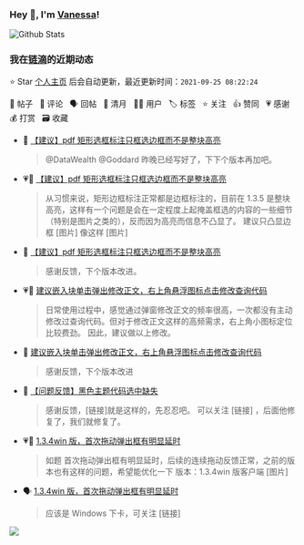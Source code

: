 ### Hey 👋, I'm [Vanessa](http://vanessa.b3log.org/)!

![Github Stats](https://github-readme-stats.vercel.app/api?username=Vanessa219&show_icons=true)

<!--events start -->

### 我在[链滴](https://ld246.com)的近期动态

⭐️ Star [个人主页](https://github.com/Vanessa219/Vanessa219) 后会自动更新，最近更新时间：`2021-09-25 08:22:24`

📝 帖子 &nbsp; 💬 评论 &nbsp; 🗣 回帖 &nbsp; 🌙 清月 &nbsp; 👨‍💻 用户 &nbsp; 🏷️ 标签 &nbsp; ⭐️ 关注 &nbsp; 👍 赞同 &nbsp; 💗 感谢 &nbsp; 💰 打赏 &nbsp; 🗃 收藏

* 💬 [【建议】pdf 矩形选框标注只框选边框而不是整块高亮](https://ld246.com/article/1632373608740/comment/1632473365985#comments)

  > @DataWealth @Goddard 昨晚已经写好了，下下个版本再加吧。
* 💗📝 [【建议】pdf 矩形选框标注只框选边框而不是整块高亮](https://ld246.com/article/1632373608740)

  > 从习惯来说，矩形边框标注正常都是边框标注的，目前在 1.3.5 是整块高亮，这样有一个问题是会在一定程度上起掩盖框选的内容的一些细节（特别是图片之类的），反而因为高亮而信息不凸显了。 建议只凸显边框 [图片] 像这样 [图片]
* 💬 [【建议】pdf 矩形选框标注只框选边框而不是整块高亮](https://ld246.com/article/1632373608740/comment/1632411168580#comments)

  > 感谢反馈，下个版本改进。
* 💗📝 [建议嵌入块单击弹出修改正文，右上角悬浮图标点击修改查询代码](https://ld246.com/article/1632389253624)

  > 日常使用过程中，感觉通过弹窗修改正文的频率很高，一次都没有主动修改过查询代码。但对于修改正文这样的高频需求，右上角小图标定位比较费劲。 因此，建议做以上修改。
* 💬 [建议嵌入块单击弹出修改正文，右上角悬浮图标点击修改查询代码](https://ld246.com/article/1632389253624/comment/1632410639032#comments)

  > 感谢反馈，下个版本改进
* 💬 [【问题反馈】黑色主题代码选中缺失](https://ld246.com/article/1632323751704/comment/1632410245743#comments)

  > 感谢反馈，[链接]就是这样的，先忍忍吧。 可以关注 [链接] ，后面他修复了，我们就修复了。
* 💗📝 [1.3.4win 版，首次拖动弹出框有明显延时](https://ld246.com/article/1631808713009)

  > 如题 首次拖动弹出框有明显延时，后续的连续拖动反馈正常，之前的版本也有这样的问题，希望能优化一下 版本：1.3.4win 版客户端 [图片]
* 🗣 [1.3.4win 版，首次拖动弹出框有明显延时](https://ld246.com/article/1631808713009/comment/1632364570020#comments)

  > 应该是 Windows 下卡，可关注 [链接]


<!--events end -->

<a title="Hits" target="_blank" href="https://github.com/Vanessa219/Vanessa219"><img src="https://hits.b3log.org/Vanessa219/Vanessa219.svg"></a>

